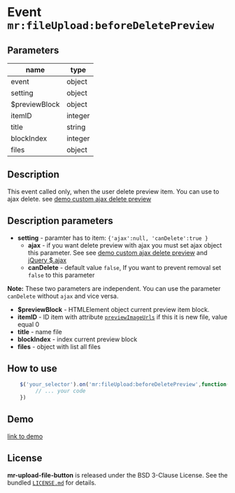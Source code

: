 
# Event `mr:fileUpload:beforeDeletePreview`

## Parameters

| name            | type             |
| -----------     | ---------------- |
| event           | object           |
| setting         | object           |
| $previewBlock   | object           |
| itemID          | integer          |
| title           | string           |
| blockIndex      | integer          |
| files           | object           |

## Description
This event called only, when the user delete preview item. You can use to ajax delete. see [demo custom ajax delete preview]()

## Description parameters
- **setting** - paramter has to item: `{'ajax':null, 'canDelete':true }`
  - **ajax** - if you want delete preview with ajax you must set ajax object this parameter. See see [demo custom ajax delete preview]() and [jQuery $.ajax](http://api.jquery.com/jquery.ajax/#jQuery-ajax-settings)
  - **canDelete** - default value `false`, If you want to prevent removal set `false` to this parameter
  
**Note:** These two parameters are independent. You can use the parameter `canDelete` without `ajax` and vice versa.

- **$previewBlock** - HTMLElement object current preview item block.
- **itemID** - ID item with attribute [`previewImageUrls`](docs/attributes/preview-image-urls.md)  if this it is new file,  value equal 0
- **title** - name file
- **blockIndex** - index current preview block
- **files** - object with list all files 

## How to use

```js
    $('your_selector').on('mr:fileUpload:beforeDeletePreview',function(event, setting, $previewBlock, itemID, title, blockIndex, files){
         // ... your code 
    })
```

## Demo
[link to demo]()

## License

**mr-upload-file-button** is released under the BSD 3-Clause License. See the bundled [`LICENSE.md`](/LICENSE.md) for details.
